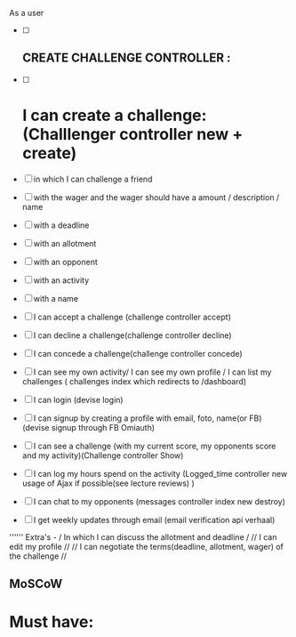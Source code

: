 As a user


- [ ] ## CREATE CHALLENGE CONTROLLER : 
- [ ] # I can create a challenge: (Challlenger controller new + create) 
- [ ]  in which I can challenge a friend
- [ ] with the wager and the wager should have a amount / description / name
- [ ] with a deadline 
- [ ] with an allotment
- [ ] with an opponent
- [ ] with an activity
- [ ] with a name 

- [ ] I can accept a challenge (challenge controller accept)
- [ ] I can decline a challenge(challenge controller decline)
- [ ] I can concede a challenge(challenge controller concede)
 
- [ ] I can see my own activity/ I can see my own profile / I can list my challenges ( challenges index which redirects to /dashboard)

- [ ] I can login (devise login)
- [ ] I can signup by creating a profile with email, foto, name(or FB) (devise signup through FB Omiauth)
 
- [ ] I can see a challenge (with my current score, my opponents score and my activity)(Challenge controller Show)
- [ ] I can log my hours spend on the activity (Logged_time controller new usage of Ajax if possible(see lecture reviews) )

- [ ] I can chat to my opponents (messages controller index new destroy)
- [ ] I get weekly updates through email (email verification api verhaal)


'''''' 
Extra's - /  In which I can discuss the allotment and deadline / // I can edit my profile // // I can negotiate the terms(deadline, allotment, wager) of the challenge //

## MoSCoW
# Must have: 
